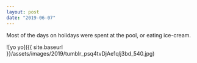 ```yaml
---
layout: post
date: "2019-06-07"
---
```


Most of the days on holidays were spent at the pool, or eating ice-cream.

![yo yo]({{ site.baseurl }}/assets/images/2019/tumblr_psq4tvDjAe1qlj3bd_540.jpg)
